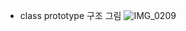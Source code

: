 
* class prototype 구조 그림
![IMG_0209](https://user-images.githubusercontent.com/54930365/177921980-0f1fbc3b-6b34-4f1f-95f7-c3ff36997a54.jpg)
